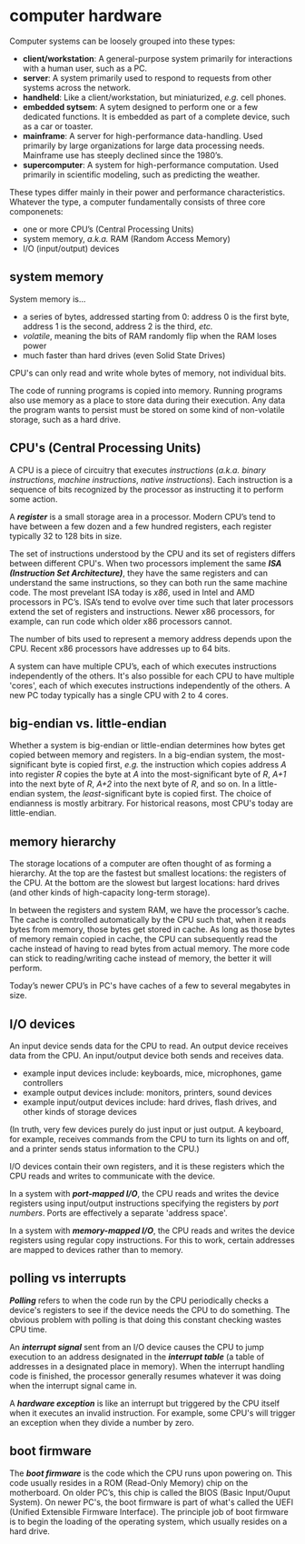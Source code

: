 # computer hardware

Computer systems can be loosely grouped into these types:

 - **client/workstation**: A general-purpose system primarily for interactions with a human user, such as a PC.
 - **server**: A system primarily used to respond to requests from other systems across the network.
 - **handheld**: Like a client/workstation, but miniaturized, *e.g.* cell phones.
 - **embedded sytsem**: A sytem designed to perform one or a few dedicated functions. It is embedded as part of a complete device, such as a car or toaster.
 - **mainframe**: A server for high-performance data-handling. Used primarily by large organizations for large data processing needs. Mainframe use has steeply declined since the 1980’s.
 - **supercomputer**: A system for high-performance computation. Used primarily in scientific modeling, such as predicting the weather.

These types differ mainly in their power and performance characteristics. Whatever the type, a computer fundamentally consists of three core componenets:

 - one or more CPU’s (Central Processing Units)
 - system memory, *a.k.a.* RAM (Random Access Memory)
 - I/O (input/output) devices

## system memory

System memory is...

 - a series of bytes, addressed starting from 0: address 0 is the first byte, address 1 is the second, address 2 is the third, *etc.*
 - *volatile*, meaning the bits of RAM randomly flip when the RAM loses power
 - much faster than hard drives (even Solid State Drives)

CPU's can only read and write whole bytes of memory, not individual bits.

The code of running programs is copied into memory. Running programs also use memory as a place to store data during their execution. Any data the program wants to persist must be stored on some kind of non-volatile storage, such as a hard drive.

## CPU's (Central Processing Units)

A CPU is a piece of circuitry that executes *instructions* (*a.k.a.* *binary instructions*, *machine instructions*, *native instructions*). Each instruction is a sequence of bits recognized by the processor as instructing it to perform some action.

A ***register*** is a small storage area in a processor. Modern CPU’s tend to have between a few dozen and a few hundred registers, each register typically 32 to 128 bits in size.

The set of instructions understood by the CPU and its set of registers differs between different CPU's. When two processors implement the same ***ISA (Instruction Set Architecture)***, they have the same registers and can understand the same instructions, so they can both run the same machine code. The most prevelant ISA today is *x86*, used in Intel and AMD processors in PC’s. ISA’s tend to evolve over time such that later processors extend the set of registers and instructions. Newer x86 processors, for example, can run code which older x86 processors cannot.

The number of bits used to represent a memory address depends upon the CPU. Recent x86 processors have addresses up to 64 bits.
 
A system can have multiple CPU’s, each of which executes instructions independently of the others. It's also possible for each CPU to have multiple 'cores', each of which executes instructions independently of the others. A new PC today typically has a single CPU with 2 to 4 cores.

## big-endian vs. little-endian

Whether a system is big-endian or little-endian determines how bytes get copied between memory and registers. In a big-endian system, the most-significant byte is copied first, *e.g.* the instruction which copies address *A* into register *R* copies the byte at *A* into the most-significant byte of *R*, *A+1* into the next byte of *R*, *A+2* into the next byte of *R*, and so on. In a little-endian system, the *least*-significant byte is copied first. The choice of endianness is mostly arbitrary. For historical reasons, most CPU's today are little-endian.

## memory hierarchy

The storage locations of a computer are often thought of as forming a hierarchy. At the top are the fastest but smallest locations: the registers of the CPU. At the bottom are the slowest but largest locations: hard drives (and other kinds of high-capacity long-term storage).

In between the registers and system RAM, we have the processor’s cache. The cache is controlled automatically by the CPU such that, when it reads bytes from memory, those bytes get stored in cache. As long as those bytes of memory remain copied in cache, the CPU can subsequently read the cache instead of having to read bytes from  actual memory. The more code can stick to reading/writing cache instead of memory, the better it will perform.

Today’s newer CPU’s in PC's have caches of a few to several megabytes in size.

## I/O devices

An input device sends data for the CPU to read. An output device receives data from the CPU. An input/output device both sends and receives data.

 - example input devices include: keyboards, mice, microphones, game controllers
 - example output devices include: monitors, printers, sound devices
 - example input/output devices include: hard drives, flash drives, and other kinds of storage devices

(In truth, very few devices purely do just input or just output. A keyboard, for example, receives commands from the CPU to turn its lights on and off, and a printer sends status information to the CPU.)

I/O devices contain their own registers, and it is these registers which the CPU reads and writes to communicate with the device.

In a system with ***port-mapped I/O***, the CPU reads and writes the device registers using input/output instructions specifying the registers by *port numbers*. Ports are effectively a separate 'address space'.

In a system with ***memory-mapped I/O***, the CPU reads and writes the device registers using regular copy instructions. For this to work, certain addresses are mapped to devices rather than to memory.

## polling vs interrupts

***Polling*** refers to when the code run by the CPU periodically checks a device's registers to see if the device needs the CPU to do something. The obvious problem with polling is that doing this constant checking wastes CPU time.

An ***interrupt signal*** sent from an I/O device causes the CPU to jump execution to an address designated in the ***interrupt table*** (a table of addresses in a designated place in memory). When the interrupt handling code is finished, the processor generally resumes whatever it was doing when the interrupt signal came in.

A ***hardware exception*** is like an interrupt but triggered by the CPU itself when it executes an invalid instruction. For example, some CPU's will trigger an exception when they divide a number by zero.

## boot firmware

The ***boot firmware*** is the code which the CPU runs upon powering on. This code usually resides in a ROM (Read-Only Memory) chip on the motherboard. On older PC’s, this chip is called the BIOS (Basic Input/Ouput System). On newer PC's, the boot firmware is part of what's called the UEFI (Unified Extensible Firmware Interface). The principle job of boot firmware is to begin the loading of the operating system, which usually resides on a hard drive.

